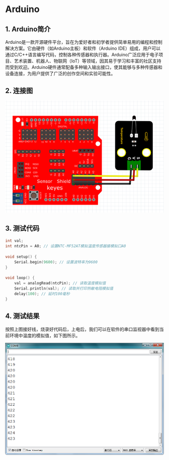 # Arduino


## 1. Arduino简介  

Arduino是一款开源硬件平台，旨在为爱好者和初学者提供简单易用的编程和控制解决方案。它由硬件（如Arduino主板）和软件（Arduino IDE）组成，用户可以通过C/C++语言编写代码，控制各种传感器和执行器。Arduino广泛应用于电子项目、艺术装置、机器人、物联网（IoT）等领域，因其易于学习和丰富的社区支持而受到欢迎。Arduino硬件通常配备多种输入输出接口，使其能够与多种传感器和设备连接，为用户提供了广泛的创作空间和实验可能性。  

## 2. 连接图  

![](media/c5dea78b1d15ad2c4c80be67e979d844.png)  

## 3. 测试代码  

```cpp  
int val;  
int ntcPin = A0; // 设置NTC-MF52AT模拟温度传感器接模拟口A0  

void setup() {  
    Serial.begin(9600); // 设置波特率为9600  
}  

void loop() {  
    val = analogRead(ntcPin); // 读取温度模拟值  
    Serial.println(val); // 读取并打印热敏电阻模拟值  
    delay(100); // 延时100毫秒  
}  
```  

## 4. 测试结果  

按照上图接好线，烧录好代码后，上电后，我们可以在软件的串口监视器中看到当前环境中温度的模拟值，如下图所示。  

![](media/52fdec2f8494dd2c18834a7f6185fe2b.png)


